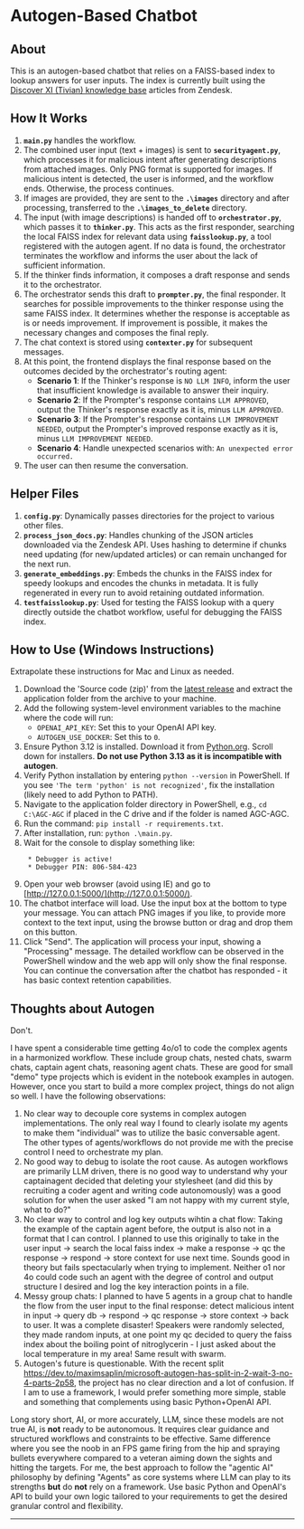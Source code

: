 # Autogen-Based Chatbot

## About
This is an autogen-based chatbot that relies on a FAISS-based index to lookup answers for user inputs. The index is currently built using the [Discover XI (Tivian) knowledge base](https://discoverxi-supportdesk.zendesk.com/hc/en-us) articles from Zendesk.

## How It Works
1. **`main.py`** handles the workflow.
2. The combined user input (text + images) is sent to **`securityagent.py`**, which processes it for malicious intent after generating descriptions from attached images. Only PNG format is supported for images. If malicious intent is detected, the user is informed, and the workflow ends. Otherwise, the process continues.
3. If images are provided, they are sent to the **`.\images`** directory and after processing, transferred to the **`.\images_to_delete`** directory.
4. The input (with image descriptions) is handed off to **`orchestrator.py`**, which passes it to **`thinker.py`**. This acts as the first responder, searching the local FAISS index for relevant data using **`faisslookup.py`**, a tool registered with the autogen agent. If no data is found, the orchestrator terminates the workflow and informs the user about the lack of sufficient information.
5. If the thinker finds information, it composes a draft response and sends it to the orchestrator.
6. The orchestrator sends this draft to **`prompter.py`**, the final responder. It searches for possible improvements to the thinker response using the same FAISS index. It determines whether the response is acceptable as is or needs improvement. If improvement is possible, it makes the necessary changes and composes the final reply.
7. The chat context is stored using **`contexter.py`** for subsequent messages.
8. At this point, the frontend displays the final response based on the outcomes decided by the orchestrator's routing agent:
    - **Scenario 1**: If the Thinker's response is `NO LLM INFO`, inform the user that insufficient knowledge is available to answer their inquiry.
    - **Scenario 2**: If the Prompter's response contains `LLM APPROVED`, output the Thinker's response exactly as it is, minus `LLM APPROVED`.
    - **Scenario 3**: If the Prompter's response contains `LLM IMPROVEMENT NEEDED`, output the Prompter's improved response exactly as it is, minus `LLM IMPROVEMENT NEEDED`.
    - **Scenario 4**: Handle unexpected scenarios with: `An unexpected error occurred.`
9. The user can then resume the conversation.

## Helper Files
1. **`config.py`**: Dynamically passes directories for the project to various other files.
2. **`process_json_docs.py`**: Handles chunking of the JSON articles downloaded via the Zendesk API. Uses hashing to determine if chunks need updating (for new/updated articles) or can remain unchanged for the next run.
3. **`generate_embeddings.py`**: Embeds the chunks in the FAISS index for speedy lookups and encodes the chunks in metadata. It is fully regenerated in every run to avoid retaining outdated information.
4. **`testfaisslookup.py`**: Used for testing the FAISS lookup with a query directly outside the chatbot workflow, useful for debugging the FAISS index.

## How to Use (Windows Instructions)
Extrapolate these instructions for Mac and Linux as needed.

1. Download the 'Source code (zip)' from the [latest release](https://github.com/keyursaxenacrossover/AGC/releases) and extract the application folder from the archive to your machine.
2. Add the following system-level environment variables to the machine where the code will run:
    - `OPENAI_API_KEY`: Set this to your OpenAI API key.
    - `AUTOGEN_USE_DOCKER`: Set this to `0`.
3. Ensure Python 3.12 is installed. Download it from [Python.org](https://www.python.org/downloads/release/python-3128/). Scroll down for installers. **Do not use Python 3.13 as it is incompatible with autogen**.
4. Verify Python installation by entering `python --version` in PowerShell. If you see `'The term 'python' is not recognized'`, fix the installation (likely need to add Python to PATH).
5. Navigate to the application folder directory in PowerShell, e.g., `cd C:\AGC-AGC` if placed in the C drive and if the folder is named AGC-AGC.
6. Run the command: `pip install -r requirements.txt`.
7. After installation, run: `python .\main.py`.
8. Wait for the console to display something like:
    ```
     * Debugger is active!
     * Debugger PIN: 806-584-423
    ```
9. Open your web browser (avoid using IE) and go to [http://127.0.0.1:5000/](http://127.0.0.1:5000/).
10. The chatbot interface will load. Use the input box at the bottom to type your message. You can attach PNG images if you like, to provide more context to the text input, using the browse button or drag and drop them on this button.
11. Click "Send". The application will process your input, showing a "Processing" message. The detailed workflow can be observed in the PowerShell window and the web app will only show the final response. You can continue the conversation after the chatbot has responded - it has basic context retention capabilities.

## Thoughts about Autogen
Don't.

I have spent a considerable time getting 4o/o1 to code the complex agents in a harmonized workflow. These include group chats, nested chats, swarm chats, captain agent chats, reasoning agent chats. These are good for small "demo" type projects which is evident in the notebook examples in autogen. However, once you start to build a more complex project, things do not align so well. I have the following observations:

1. No clear way to decouple core systems in complex autogen implementations. The only real way I found to clearly isolate my agents to make them "individual" was to utilize the basic conversable agent. The other types of agents/workflows do not provide me with the precise control I need to orchestrate my plan.
2. No good way to debug to isolate the root cause. As autogen workflows are primarily LLM driven, there is no good way to understand why your captainagent decided that deleting your stylesheet (and did this by recruiting a coder agent and writing code autonomously) was a good solution for when the user asked "I am not happy with my current style, what to do?"
3. No clear way to control and log key outputs wihtin a chat flow: Taking the example of the captain agent before, the output is also not in a format that I can control. I planned to use this originally to take in the user input -> search the local faiss index -> make a response -> qc the response -> respond -> store context for use next time. Sounds good in theory but fails spectacularly when trying to implement. Neither o1 nor 4o could code such an agent with the degree of control and output structure I desired and log the key interaction points in a file.
4. Messy group chats: I planned to have 5 agents in a group chat to handle the flow from the user input to the final response: detect malicious intent in input -> query db -> respond -> qc response -> store context -> back to user. It was a complete disaster! Speakers were randomly selected, they made random inputs, at one point my qc decided to query the faiss index about the boiling point of nitroglycerin - I just asked about the local temperature in my area! Same result with swarm.
5. Autogen's future is questionable. With the recent split https://dev.to/maximsaplin/microsoft-autogen-has-split-in-2-wait-3-no-4-parts-2p58, the project has no clear direction and a lot of confusion. If I am to use a framework, I would prefer something more simple, stable and something that complements using basic Python+OpenAI API.

Long story short, AI, or more accurately, LLM, since these models are not true AI, is **not** ready to be autonomous. It requires clear guidance and structured workflows and constraints to be effective. Same difference where you see the noob in an FPS game firing from the hip and spraying bullets everywhere compared to a veteran aiming down the sights and hitting the targets.
For me, the best approach to follow the "agentic AI" philosophy by defining "Agents" as core systems where LLM can play to its strengths **but** do **not** rely on a framework. Use basic Python and OpenAI's API to build your own logic tailored to your requirements to get the desired granular control and flexibility.

---
